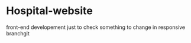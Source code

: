 # Hospital-website
front-end developement
just to check
something to change in responsive branchgit 
